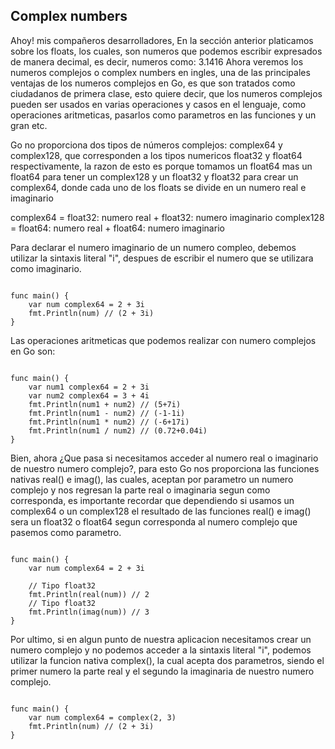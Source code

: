 ## **Complex numbers**

Ahoy! mis compañeros desarrolladores, En la sección anterior platicamos sobre los floats, los cuales, son numeros que podemos escribir expresados de manera decimal, es decir, numeros como: 3.1416
Ahora veremos los numeros complejos o complex numbers en ingles, una de las principales ventajas de los numeros complejos en Go, es que son tratados como ciudadanos de primera clase, esto quiere decir, que los numeros complejos pueden ser usados en varias operaciones y casos en el lenguaje, como operaciones aritmeticas, pasarlos como parametros en las funciones y un gran etc.

Go no proporciona dos tipos de números complejos: complex64 y complex128, que corresponden a los tipos numericos float32 y float64 respectivamente, la razon de esto es porque tomamos un float64 mas un float64 para tener un complex128 y un float32 y float32  para crear un complex64, donde cada uno de los floats se divide en un numero real e imaginario

complex64 = float32: numero real + float32: numero imaginario
complex128 = float64: numero real + float64: numero imaginario

Para declarar el numero imaginario de un numero compleo, debemos utilizar la sintaxis literal "i", despues de escribir el numero que se utilizara como imaginario.

```golang

func main() {
    var num complex64 = 2 + 3i
    fmt.Println(num) // (2 + 3i)
}
```

Las operaciones aritmeticas que podemos realizar con numero complejos en Go son:

```golang

func main() {
    var num1 complex64 = 2 + 3i
    var num2 complex64 = 3 + 4i
    fmt.Println(num1 + num2) // (5+7i)
    fmt.Println(num1 - num2) // (-1-1i)
    fmt.Println(num1 * num2) // (-6+17i)
    fmt.Println(num1 / num2) // (0.72+0.04i)
}
```

Bien, ahora ¿Que pasa si necesitamos acceder al numero real o imaginario de nuestro numero complejo?, para esto Go nos proporciona las funciones nativas real() e imag(), las cuales, aceptan por parametro un numero complejo y nos regresan la parte real o imaginaria segun como corresponda, es importante recordar que dependiendo si usamos un complex64 o un complex128 el resultado de las funciones real() e imag() sera un float32 o float64 segun corresponda al numero complejo que pasemos como parametro.

```golang

func main() {
    var num complex64 = 2 + 3i

    // Tipo float32
    fmt.Println(real(num)) // 2
    // Tipo float32
    fmt.Println(imag(num)) // 3
}
```

Por ultimo, si en algun punto de nuestra aplicacion necesitamos crear un numero complejo y no podemos acceder a la sintaxis literal "i", podemos utilizar la funcion nativa complex(), la cual acepta dos parametros, siendo el primer numero la parte real y el segundo la imaginaria de nuestro numero complejo.


```golang

func main() {
    var num complex64 = complex(2, 3)
    fmt.Println(num) // (2 + 3i)
}
```